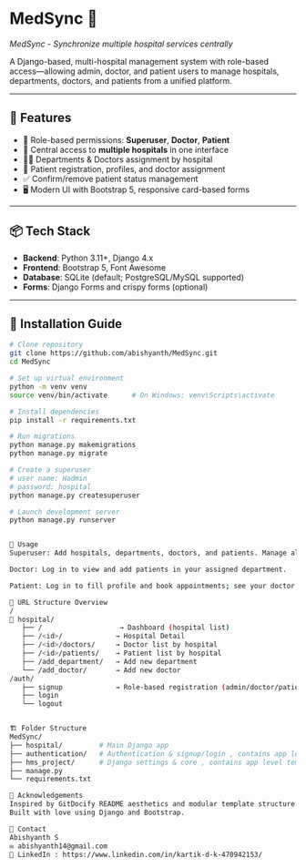 # MedSync 🏥  
_MedSync - Synchronize multiple hospital services centrally_

A Django-based, multi-hospital management system with role-based access—allowing admin, doctor, and patient users to manage hospitals, departments, doctors, and patients from a unified platform.

---

## 🧾 Features  
- 🔐 Role-based permissions: **Superuser**, **Doctor**, **Patient**  
- 🏥 Central access to **multiple hospitals** in one interface  
- 🧑‍⚕️ Departments & Doctors assignment by hospital  
- 👤 Patient registration, profiles, and doctor assignment  
- ✅ Confirm/remove patient status management  
- 🖥️ Modern UI with Bootstrap 5, responsive card-based forms  

---

## 📦 Tech Stack  
- **Backend**: Python 3.11+, Django 4.x  
- **Frontend**: Bootstrap 5, Font Awesome  
- **Database**: SQLite (default; PostgreSQL/MySQL supported)  
- **Forms**: Django Forms and crispy forms (optional)  

---

## 🚀 Installation Guide

```bash
# Clone repository
git clone https://github.com/abishyanth/MedSync.git
cd MedSync

# Set up virtual environment
python -m venv venv
source venv/bin/activate      # On Windows: venv\Scripts\activate

# Install dependencies
pip install -r requirements.txt

# Run migrations
python manage.py makemigrations
python manage.py migrate

# Create a superuser
# user name: Hadmin
# password: hospital
python manage.py createsuperuser

# Launch development server
python manage.py runserver


🧭 Usage
Superuser: Add hospitals, departments, doctors, and patients. Manage all assignments.

Doctor: Log in to view and add patients in your assigned department.

Patient: Log in to fill profile and book appointments; see your doctor’s list.

🔖 URL Structure Overview
/
📂 hospital/
   ├── /                   → Dashboard (hospital list)
   ├── /<id>/             → Hospital Detail
   ├── /<id>/doctors/     → Doctor list by hospital
   ├── /<id>/patients/    → Patient list by hospital
   ├── /add_department/   → Add new department
   └── /add_doctor/       → Add new doctor
/auth/
   ├── signup             → Role-based registration (admin/doctor/patient)
   ├── login
   └── logout


🏗 Folder Structure
MedSync/
├── hospital/         # Main Django app
├── authentication/   # Authentication & signup/login , contains app level template and static
├── hms_project/      # Django settings & core , contains app level template and static
├── manage.py
└── requirements.txt

🙏 Acknowledgements
Inspired by GitDocify README aesthetics and modular template structure.
Built with love using Django and Bootstrap.

💬 Contact
Abishyanth S
✉️ abishyanth14@gmail.com
🔗 LinkedIn : https://www.linkedin.com/in/kartik-d-k-470942153/
